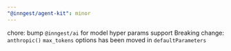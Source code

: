 ```yaml
---
"@inngest/agent-kit": minor
---
```


chore: bump `@inngest/ai` for model hyper params support
Breaking change: `anthropic()` `max_tokens` options has been moved in `defaultParameters`
